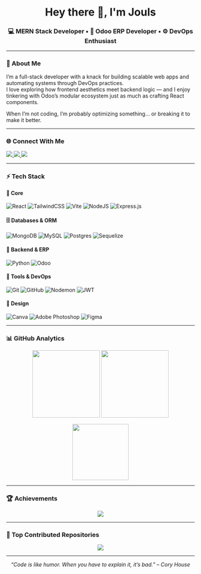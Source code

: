 <h1 align="center">Hey there 👋, I'm Jouls</h1>
<h3 align="center">💻 MERN Stack Developer • 🧩 Odoo ERP Developer • ⚙️ DevOps Enthusiast</h3>

---

### 🧠 About Me  
I’m a full-stack developer with a knack for building scalable web apps and automating systems through DevOps practices.  
I love exploring how frontend aesthetics meet backend logic — and I enjoy tinkering with Odoo’s modular ecosystem just as much as crafting React components.  

When I’m not coding, I’m probably optimizing something… or breaking it to make it better.

---

### 🌐 Connect With Me  
<p align="left">
  <a href="https://facebook.com/JLSuperalis" target="_blank">
    <img src="https://img.shields.io/badge/Facebook-%231877F2.svg?style=for-the-badge&logo=Facebook&logoColor=white"/>
  </a>
  <a href="https://instagram.com/jouls.sprls" target="_blank">
    <img src="https://img.shields.io/badge/Instagram-%23E4405F.svg?style=for-the-badge&logo=Instagram&logoColor=white"/>
  </a>
  <a href="https://linkedin.com/in/jlsuperalis" target="_blank">
    <img src="https://img.shields.io/badge/LinkedIn-%230077B5.svg?style=for-the-badge&logo=Linkedin&logoColor=white"/>
  </a>
</p>

---

### ⚡ Tech Stack  

#### 🧩 Core
![React](https://img.shields.io/badge/react-%2320232a.svg?style=for-the-badge&logo=react&logoColor=%2361DAFB)
![TailwindCSS](https://img.shields.io/badge/tailwindcss-%2338B2AC.svg?style=for-the-badge&logo=tailwind-css&logoColor=white)
![Vite](https://img.shields.io/badge/vite-%23646CFF.svg?style=for-the-badge&logo=vite&logoColor=white)
![NodeJS](https://img.shields.io/badge/node.js-6DA55F?style=for-the-badge&logo=node.js&logoColor=white)
![Express.js](https://img.shields.io/badge/express.js-%23404d59.svg?style=for-the-badge&logo=express&logoColor=%2361DAFB)

#### 🗄️ Databases & ORM
![MongoDB](https://img.shields.io/badge/MongoDB-%234ea94b.svg?style=for-the-badge&logo=mongodb&logoColor=white)
![MySQL](https://img.shields.io/badge/mysql-4479A1.svg?style=for-the-badge&logo=mysql&logoColor=white)
![Postgres](https://img.shields.io/badge/postgres-%23316192.svg?style=for-the-badge&logo=postgresql&logoColor=white)
![Sequelize](https://img.shields.io/badge/Sequelize-52B0E7?style=for-the-badge&logo=Sequelize&logoColor=white)

#### 🐍 Backend & ERP
![Python](https://img.shields.io/badge/python-3670A0?style=for-the-badge&logo=python&logoColor=ffdd54)
![Odoo](https://img.shields.io/badge/Odoo-714B67?style=for-the-badge&logo=odoo&logoColor=white)

#### 🧰 Tools & DevOps
![Git](https://img.shields.io/badge/git-%23F05033.svg?style=for-the-badge&logo=git&logoColor=white)
![GitHub](https://img.shields.io/badge/github-%23121011.svg?style=for-the-badge&logo=github&logoColor=white)
![Nodemon](https://img.shields.io/badge/NODEMON-%23323330.svg?style=for-the-badge&logo=nodemon&logoColor=%BBDEAD)
![JWT](https://img.shields.io/badge/JWT-black?style=for-the-badge&logo=JSON%20web%20tokens)

#### 🎨 Design
![Canva](https://img.shields.io/badge/Canva-%2300C4CC.svg?style=for-the-badge&logo=Canva&logoColor=white)
![Adobe Photoshop](https://img.shields.io/badge/adobe%20photoshop-%2331A8FF.svg?style=for-the-badge&logo=adobe%20photoshop&logoColor=white)
![Figma](https://img.shields.io/badge/figma-%23F24E1E.svg?style=for-the-badge&logo=figma&logoColor=white)

---

### 📊 GitHub Analytics  

<p align="center">
  <img src="https://github-readme-stats.vercel.app/api?username=Jouls0217&theme=dark&hide_border=false&include_all_commits=true&count_private=true" height="180em"/>
  <img src="https://github-readme-streak-stats.herokuapp.com/?user=Jouls0217&theme=dark&hide_border=false" height="180em"/>
</p>

<p align="center">
  <img src="https://github-readme-stats.vercel.app/api/top-langs/?username=Jouls0217&theme=dark&hide_border=false&include_all_commits=true&count_private=true&layout=compact" height="150em"/>
</p>

---

### 🏆 Achievements  

<p align="center">
  <img src="https://github-profile-trophy.vercel.app/?username=Jouls0217&theme=radical&no-frame=false&no-bg=true&margin-w=4"/>
</p>

---

### 🚀 Top Contributed Repositories  

<p align="center">
  <img src="https://github-contributor-stats.vercel.app/api?username=Jouls0217&limit=5&theme=dark&combine_all_yearly_contributions=true"/>
</p>

---

<p align="center">
  <em>“Code is like humor. When you have to explain it, it’s bad.” – Cory House</em>
</p>

<!-- Crafted with passion & caffeine ☕ -->
